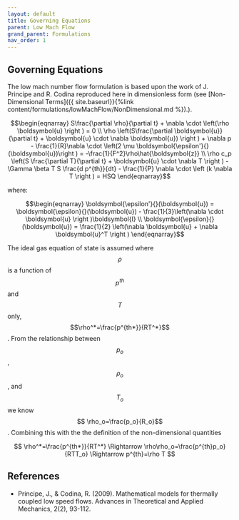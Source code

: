 ```yaml
---
layout: default
title: Governing Equations
parent: Low Mach Flow
grand_parent: Formulations
nav_order: 1
---
```


## Governing Equations
The low mach number flow formulation is based upon the work of J. Principe and R. Codina reproduced here in dimensionless form (see [Non-Dimensional Terms]({{ site.baseurl}}{%link content/formulations/lowMachFlow/NonDimensional.md %}).).

$$\begin{eqnarray}
S\frac{\partial \rho}{\partial t} + \nabla \cdot \left(\rho \boldsymbol{u} \right ) = 0 \\
\rho \left(S\frac{\partial \boldsymbol{u}}{\partial t} + \boldsymbol{u} \cdot \nabla \boldsymbol{u}) \right ) + \nabla p - \frac{1}{R}\nabla \cdot \left(2 \mu \boldsymbol{\epsilon'}{}(\boldsymbol{u})\right ) = -\frac{1}{F^2}\rho\hat{\boldsymbol{z}} \\
\rho c_p \left(S \frac{\partial T}{\partial t} + \boldsymbol{u} \cdot \nabla T \right ) - \Gamma \beta T S \frac{d p^{th}}{dt} - \frac{1}{P} \nabla \cdot \left (k \nabla T \right ) = HSQ
\end{eqnarray}$$

where:

$$\begin{eqnarray}
\boldsymbol{\epsilon'}{}(\boldsymbol{u}) = \boldsymbol{\epsilon}{}(\boldsymbol{u}) - \frac{1}{3}\left(\nabla \cdot \boldsymbol{u} \right )\boldsymbol{I} \\
\boldsymbol{\epsilon}{}(\boldsymbol{u}) = \frac{1}{2} \left(\nabla \boldsymbol{u} + \nabla \boldsymbol{u}^T \right )
\end{eqnarray}$$


The ideal gas equation of state is assumed where $$\rho$$ is a function of $$p^{th}$$ and $$T$$ only, $$\rho^*=\frac{p^{th*}}{RT^*}$$. From the relationship between $$p_o$$, $$\rho_o$$, and $$T_o$$ we know $$ \rho_o=\frac{p_o}{R_o}$$. Combining this with the the definition of the non-dimensional quantities

$$ \rho^*=\frac{p^{th*}}{RT^*} \Rightarrow  \rho\rho_o=\frac{p^{th}p_o}{RTT_o} \Rightarrow p^{th}=\rho T $$

## References
 - Principe, J., & Codina, R. (2009). Mathematical models for thermally coupled low speed flows. Advances in Theoretical and Applied Mechanics, 2(2), 93-112.
